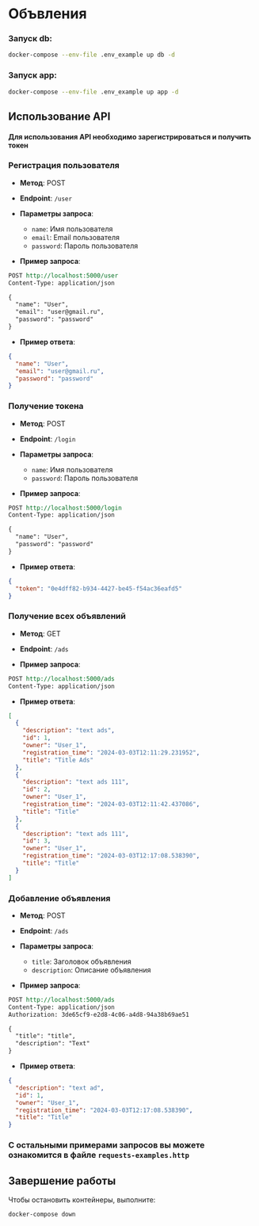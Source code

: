 # Объвления

### Запуск db:
```bash
docker-compose --env-file .env_example up db -d
```
### Запуск app:
```bash
docker-compose --env-file .env_example up app -d
```

## Использование API

#### Для использования API необходимо зарегистрироваться и получить токен

### Регистрация пользователя
* **Метод**: POST
* **Endpoint**: `/user`
* **Параметры запроса**:
    - `name`: Имя пользователя
    - `email`: Email пользователя
    - `password`: Пароль пользователя

* **Пример запроса**:

```rest
POST http://localhost:5000/user
Content-Type: application/json

{
  "name": "User",
  "email": "user@gmail.ru",
  "password": "password"
}
```

* **Пример ответа**:

```json
{
  "name": "User",
  "email": "user@gmail.ru",
  "password": "password"
}
```

### Получение токена
* **Метод**: POST
* **Endpoint**: `/login`
* **Параметры запроса**:
    - `name`: Имя пользователя
    - `password`: Пароль пользователя

* **Пример запроса**:

```rest
POST http://localhost:5000/login
Content-Type: application/json

{
  "name": "User",
  "password": "password"
}
```

* **Пример ответа**:

```json
{
  "token": "0e4dff82-b934-4427-be45-f54ac36eafd5"
}
```

### Получение всех объявлений
* **Метод**: GET
* **Endpoint**: `/ads`

* **Пример запроса**:

```rest
POST http://localhost:5000/ads
Content-Type: application/json
```

* **Пример ответа**:

```json
[
  {
    "description": "text ads",
    "id": 1,
    "owner": "User_1",
    "registration_time": "2024-03-03T12:11:29.231952",
    "title": "Title Ads"
  },
  {
    "description": "text ads 111",
    "id": 2,
    "owner": "User_1",
    "registration_time": "2024-03-03T12:11:42.437086",
    "title": "Title"
  },
  {
    "description": "text ads 111",
    "id": 3,
    "owner": "User_1",
    "registration_time": "2024-03-03T12:17:08.538390",
    "title": "Title"
  }
]
```

### Добавление объявления
* **Метод**: POST
* **Endpoint**: `/ads`
* **Параметры запроса**:
    - `title`: Заголовок объявления
    - `description`: Описание объявления

* **Пример запроса**:

```rest
POST http://localhost:5000/ads
Content-Type: application/json
Authorization: 3de65cf9-e2d8-4c06-a4d8-94a38b69ae51

{
  "title": "title",
  "description": "Text"
}
```

* **Пример ответа**:

```json
{
  "description": "text ad",
  "id": 1,
  "owner": "User_1",
  "registration_time": "2024-03-03T12:17:08.538390",
  "title": "Title"
}
```

### С остальными примерами запросов вы можете ознакомится в файле `requests-examples.http`

## Завершение работы
Чтобы остановить контейнеры, выполните:
```bash
docker-compose down
```
